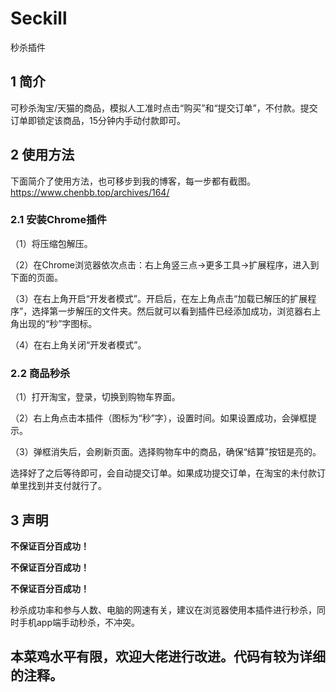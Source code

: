 # Seckill
秒杀插件
## 1 简介
可秒杀淘宝/天猫的商品，模拟人工准时点击“购买”和“提交订单”，不付款。提交订单即锁定该商品，15分钟内手动付款即可。
## 2 使用方法
下面简介了使用方法，也可移步到我的博客，每一步都有截图。
https://www.chenbb.top/archives/164/
### 2.1 安装Chrome插件
（1）将压缩包解压。

（2）在Chrome浏览器依次点击：右上角竖三点->更多工具->扩展程序，进入到下面的页面。

（3）在右上角开启“开发者模式”。开启后，在左上角点击“加载已解压的扩展程序”，选择第一步解压的文件夹。然后就可以看到插件已经添加成功，浏览器右上角出现的“秒”字图标。

（4）在右上角关闭“开发者模式”。

### 2.2 商品秒杀
（1）打开淘宝，登录，切换到购物车界面。

（2）右上角点击本插件（图标为“秒”字），设置时间。如果设置成功，会弹框提示。

（3）弹框消失后，会刷新页面。选择购物车中的商品，确保“结算”按钮是亮的。


选择好了之后等待即可，会自动提交订单。如果成功提交订单，在淘宝的未付款订单里找到并支付就行了。


## 3 声明
**不保证百分百成功！**

**不保证百分百成功！**

**不保证百分百成功！**

秒杀成功率和参与人数、电脑的网速有关，建议在浏览器使用本插件进行秒杀，同时手机app端手动秒杀，不冲突。


## 本菜鸡水平有限，欢迎大佬进行改进。代码有较为详细的注释。
